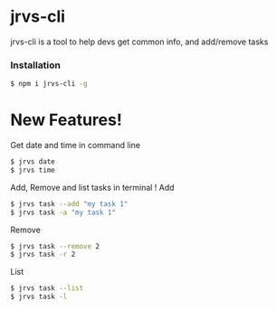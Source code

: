 # jrvs-cli

jrvs-cli is a tool to help devs get common info, and add/remove tasks

### Installation

```sh
$ npm i jrvs-cli -g
```

# New Features!

 Get date and time in command line
```sh
$ jrvs date
$ jrvs time
```

 Add, Remove and list tasks in terminal !
 Add
```sh
$ jrvs task --add "my task 1"
$ jrvs task -a "my task 1"
```

 Remove
```sh
$ jrvs task --remove 2
$ jrvs task -r 2
```

 List
```sh
$ jrvs task --list
$ jrvs task -l
```
